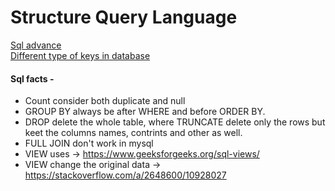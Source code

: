 # Structure Query Language  
[Sql advance](https://www.youtube.com/watch?v=ZNObiptSMSI&list=PL_nMO-wncU0nYz_BFwHJENd2YWoobA9Ly&index=1)  
[Different type of keys in database](https://www.guru99.com/dbms-keys.html#7)  
#### Sql facts -  
* Count consider both duplicate and null  
* GROUP BY always be after WHERE and before ORDER BY.  
* DROP delete the whole table, where TRUNCATE delete only the rows but keet the columns names, contrints and other as well.  
* FULL JOIN don't work in mysql  
* VIEW uses -> https://www.geeksforgeeks.org/sql-views/  
* VIEW change the original data -> https://stackoverflow.com/a/2648600/10928027

